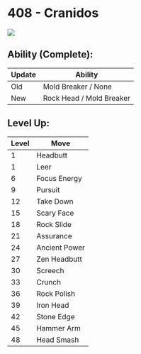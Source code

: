 # 408 - Cranidos
![][408]

## Ability (Complete):

Update | Ability
---    | ---
Old    | Mold Breaker / None
New    | Rock Head / Mold Breaker

## Level Up:

Level | Move
---   | ---
  1   | Headbutt
  1   | Leer
  6   | Focus Energy
  9   | Pursuit
 12   | Take Down
 15   | Scary Face
 18   | Rock Slide
 21   | Assurance
 24   | Ancient Power
 27   | Zen Headbutt
 30   | Screech
 33   | Crunch
 36   | Rock Polish
 39   | Iron Head
 42   | Stone Edge
 45   | Hammer Arm
 48   | Head Smash



[408]: /img/pokemon/408.png
